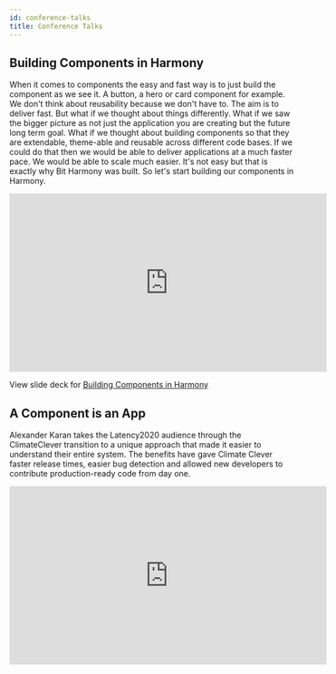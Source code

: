 ```yaml
--- 
id: conference-talks
title: Conference Talks
---
```



## Building Components in Harmony

When it comes to components the easy and fast way is to just build the component as we see it. A button, a hero or card component for example. We don't think about reusability because we don't have to. The aim is to deliver fast. But what if we thought about things differently. What if we saw the bigger picture as not just the application you are creating but the future long term goal. What if we thought about building components so that they are extendable, theme-able and reusable across different code bases. If we could do that then we would be able to deliver applications at a much faster pace. We would be able to scale much easier. It's not easy but that is exactly why Bit Harmony was built. So let's start building our components in Harmony.

<iframe width="560" height="315" src="https://www.youtube.com/embed/gJwrRTTb2Qw?start=5185" title="YouTube video player" frameborder="0" allow="accelerometer; autoplay; clipboard-write; encrypted-media; gyroscope; picture-in-picture" allowfullscreen></iframe>


<p data-notist="debbie/H1PyTj">View slide deck for <a href="https://noti.st/debbie/H1PyTj">Building Components in Harmony</a></p>

## A Component is an App

Alexander Karan takes the Latency2020 audience through the ClimateClever transition to a unique approach that made it easier to understand their entire system. The benefits have gave Climate Clever faster release times, easier bug detection and allowed new developers to contribute production-ready code from day one.

<iframe width="560" height="315" src="https://www.youtube.com/embed/yDjTcBKXKDE" frameborder="0" allow="accelerometer; autoplay; clipboard-write; encrypted-media; gyroscope; picture-in-picture" allowfullscreen></iframe>


